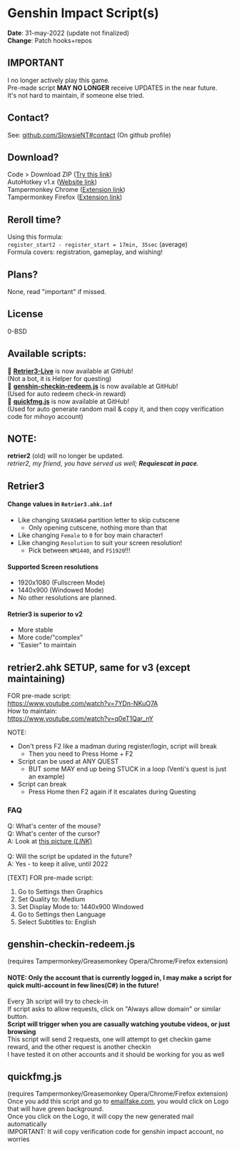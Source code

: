 # Genshin Impact Script(s)
**Date**: 31-may-2022 (update not finalized)<br>
**Change**: Patch hooks+repos

## IMPORTANT
I no longer actively play this game.<br>
Pre-made script __MAY NO LONGER__ receive UPDATES in the near future.<br>
It's not hard to maintain, if someone else tried.<br>

## Contact?
See: [github.com/SlowsieNT#contact](https://github.com/SlowsieNT#contact)
(On github profile)


## Download?
Code > Download ZIP ([Try this link](https://github.com/SlowsieNT/Genshin-Impact/archive/refs/heads/main.zip))<br>
AutoHotkey v1.x ([Website link](https://www.autohotkey.com/))<br>
Tampermonkey Chrome ([Extension link](https://chrome.google.com/webstore/detail/tampermonkey/dhdgffkkebhmkfjojejmpbldmpobfkfo/))<br>
Tampermonkey Firefox ([Extension link](https://addons.mozilla.org/en-US/firefox/addon/tampermonkey/))<br>

## Reroll time?
Using this formula:<br>
`register_start2 - register_start = 17min, 35sec` (average)<br>
Formula covers: registration, gameplay, and wishing!<br>

## Plans?
None, read "important" if missed.

## License
0-BSD<br>

## Available scripts:

🔗 __[Retrier3-Live](https://github.com/SlowsieNT/Genshin-Impact/tree/main/Retrier3-Live)__ is now available at GitHub!<br>
(Not a bot, it is Helper for questing)<br>
🔗 __[genshin-checkin-redeem.js](https://github.com/SlowsieNT/Genshin-Impact/blob/main/js/tampermonkey/genshin-checkin-redeem.js)__ is now available at GitHub!<br>
(Used for auto redeem check-in reward)<br>
🔗 __[quickfmg.js](https://github.com/SlowsieNT/Genshin-Impact/blob/main/js/tampermonkey/quickfmg.js)__ is now available at GitHub!<br>
(Used for auto generate random mail & copy it, and then copy verification code for mihoyo account)

## NOTE:
**retrier2** (old) will no longer be updated.<br>
*retrier2, my friend, you have served us well; **Requiescat in pace**.*

## Retrier3
#### Change values in `Retrier3.ahk.inf`
- Like changing `SAVASW64` partition letter to skip cutscene
  - Only opening cutscene, nothing more than that
- Like changing `Female` to `0` for boy main character!
- Like changing `Resolution` to suit your screen resolution!
  - Pick between `WM1440`, and `FS1920`!!!
 
#### Supported Screen resolutions
- 1920x1080 (Fullscreen Mode)
- 1440x900 (Windowed Mode)
- No other resolutions are planned.<br>
#### Retrier3 is superior to v2
- More stable
- More code/"complex"
- "Easier" to maintain

## retrier2.ahk SETUP, same for v3 (except maintaining)
FOR pre-made script: <br>https://www.youtube.com/watch?v=7YDn-NKuO7A<br>
How to maintain: <br>https://www.youtube.com/watch?v=q0eT1Qar_nY

NOTE:
- Don't press F2 like a madman during register/login, script will break
  - Then you need to Press Home + F2
- Script can be used at ANY QUEST
  - BUT some MAY end up being STUCK in a loop (Venti's quest is just an example)
- Script can break
  - Press Home then F2 again if it escalates during Questing

### FAQ
Q: What's center of the mouse?<br>
Q: What's center of the cursor?<br>
A: Look at [this picture (*LINK*)](https://github.com/SlowsieNT/genshin/blob/main/Visuals/center-of-cursor.png)<br><br>
Q: Will the script be updated in the future?<br>
A: Yes - to keep it alive, until 2022

[TEXT] FOR pre-made script:<br>
1. Go to Settings then Graphics
2. Set Quality to: Medium
3. Set Display Mode to: 1440x900 Windowed
4. Go to Settings then Language
5. Select Subtitles to: English

## genshin-checkin-redeem.js
(requires Tampermonkey/Greasemonkey Opera/Chrome/Firefox extension)<br>
#### NOTE: Only the account that is currently logged in, I may make a script for quick multi-account in few lines(C#) in the future!<br>
Every 3h script will try to check-in<br>
If script asks to allow requests, click on "Always allow domain" or similar button.<br>
__Script will trigger when you are casually watching youtube videos, or just browsing__<br>
This script will send 2 requests, one will attempt to get checkin game reward, and the other request is another checkin<br>
I have tested it on other accounts and it should be working for you as well<br>

## quickfmg.js
(requires Tampermonkey/Greasemonkey Opera/Chrome/Firefox extension)<br>
Once you add this script and go to [emailfake.com](http://emailfake.com/), you would click on Logo that will have green background.<br>
Once you click on the Logo, it will copy the new generated mail automatically<br>
IMPORTANT: It will copy verification code for genshin impact account, no worries
